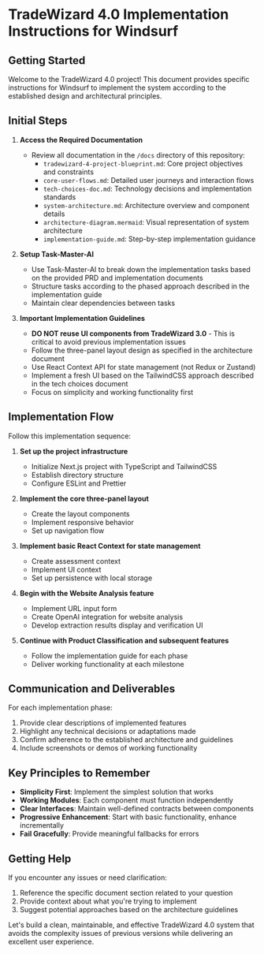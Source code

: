 # TradeWizard 4.0 Implementation Instructions for Windsurf

## Getting Started

Welcome to the TradeWizard 4.0 project! This document provides specific instructions for Windsurf to implement the system according to the established design and architectural principles.

## Initial Steps

1. **Access the Required Documentation**
   - Review all documentation in the `/docs` directory of this repository:
     - `tradewizard-4-project-blueprint.md`: Core project objectives and constraints
     - `core-user-flows.md`: Detailed user journeys and interaction flows
     - `tech-choices-doc.md`: Technology decisions and implementation standards
     - `system-architecture.md`: Architecture overview and component details
     - `architecture-diagram.mermaid`: Visual representation of system architecture
     - `implementation-guide.md`: Step-by-step implementation guidance

2. **Setup Task-Master-AI**
   - Use Task-Master-AI to break down the implementation tasks based on the provided PRD and implementation documents
   - Structure tasks according to the phased approach described in the implementation guide
   - Maintain clear dependencies between tasks

3. **Important Implementation Guidelines**
   - **DO NOT reuse UI components from TradeWizard 3.0** - This is critical to avoid previous implementation issues
   - Follow the three-panel layout design as specified in the architecture document
   - Use React Context API for state management (not Redux or Zustand)
   - Implement a fresh UI based on the TailwindCSS approach described in the tech choices document
   - Focus on simplicity and working functionality first

## Implementation Flow

Follow this implementation sequence:

1. **Set up the project infrastructure**
   - Initialize Next.js project with TypeScript and TailwindCSS
   - Establish directory structure
   - Configure ESLint and Prettier

2. **Implement the core three-panel layout**
   - Create the layout components
   - Implement responsive behavior
   - Set up navigation flow

3. **Implement basic React Context for state management**
   - Create assessment context
   - Implement UI context
   - Set up persistence with local storage

4. **Begin with the Website Analysis feature**
   - Implement URL input form
   - Create OpenAI integration for website analysis
   - Develop extraction results display and verification UI

5. **Continue with Product Classification and subsequent features**
   - Follow the implementation guide for each phase
   - Deliver working functionality at each milestone

## Communication and Deliverables

For each implementation phase:
1. Provide clear descriptions of implemented features
2. Highlight any technical decisions or adaptations made
3. Confirm adherence to the established architecture and guidelines
4. Include screenshots or demos of working functionality

## Key Principles to Remember

- **Simplicity First**: Implement the simplest solution that works
- **Working Modules**: Each component must function independently
- **Clear Interfaces**: Maintain well-defined contracts between components
- **Progressive Enhancement**: Start with basic functionality, enhance incrementally
- **Fail Gracefully**: Provide meaningful fallbacks for errors

## Getting Help

If you encounter any issues or need clarification:
1. Reference the specific document section related to your question
2. Provide context about what you're trying to implement
3. Suggest potential approaches based on the architecture guidelines

Let's build a clean, maintainable, and effective TradeWizard 4.0 system that avoids the complexity issues of previous versions while delivering an excellent user experience.
